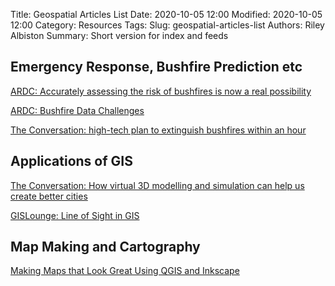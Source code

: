 Title: Geospatial Articles List
Date: 2020-10-05 12:00
Modified: 2020-10-05 12:00
Category: Resources
Tags: 
Slug: geospatial-articles-list
Authors: Riley Albiston
Summary: Short version for index and feeds


## Emergency Response, Bushfire Prediction etc

[ARDC: Accurately assessing the risk of bushfires is now a real possibility](https://ardc.edu.au/news/researchers-creating-models-to-assess-bushfire-risk/)

[ARDC: Bushfire Data Challenges](https://ardc.edu.au/collaborations/strategic-activities/translational-research-data-challenges/bushfire-data-challenges/)

[The Conversation: high-tech plan to extinguish bushfires within an hour](https://theconversation.com/andrew-forrests-high-tech-plan-to-extinguish-bushfires-within-an-hour-is-as-challenging-as-it-sounds-146194)

## Applications of GIS

[The Conversation: How virtual 3D modelling and simulation can help us create better cities](https://theconversation.com/how-virtual-3d-modelling-and-simulation-can-help-us-create-better-cities-88635)

[GISLounge: Line of Sight in GIS](https://www.gislounge.com/line-of-sight-in-gis/)

## Map Making and Cartography

[Making Maps that Look Great Using QGIS and Inkscape](https://dges.carleton.ca/CUOSGwiki/index.php/Making_Maps_that_Look_Great_Using_QGIS_and_Inkscape)